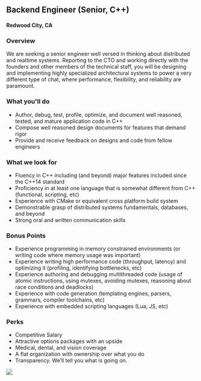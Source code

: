 ## Backend Engineer (Senior, C++)
#### Redwood City, CA

### Overview
We are seeking a senior engineer well versed in thinking about distributed and real­time systems. Reporting to the CTO and working directly with the founders and other members of the technical staff, you will be designing and implementing highly specialized architectural systems to power a very different type of chat, where performance, flexibility, and reliability are paramount.

### What you'll do
+ Author, debug, test, profile, optimize, and document well­ reasoned, tested, and mature application code in C++ 
+ Compose well­ reasoned design documents for features that demand rigor   
+ Provide and receive feedback on designs and code from fellow engineers

### What we look for
+ Fluency in C++ including (and beyond) major features included since the C++14 standard 
+ Proficiency in at least one language that is somewhat different from C++ (functional, scripting, etc) 
+ Experience with CMake or equivalent cross platform build system  
+ Demonstrable grasp of distributed systems fundamentals, databases, and beyond
+ Strong oral and written communication skills

### Bonus Points
+ Experience programming in memory constrained environments (or writing code where memory usage was important) ­  
+ Experience writing high performance code (throughput, latency) and optimizing it (profiling, identifying bottlenecks, etc) ­  
+ Experience authoring and debugging multithreaded code (usage of atomic instructions, using mutexes, avoiding mutexes, reasoning about race conditions and deadlocks) 
+ Experience with code generation (templating engines, parsers, grammars, compiler toolchains, etc)
+ Experience with embedded scripting languages (Lua, JS, etc)

### Perks
+ Competitive Salary
+ Attractive options packages with an upside 
+ Medical, dental, and vision coverage 
+ A flat organization with ownership over what you do  
+ Transparency. We’ll tell you what is going on.


[<img src='https://dabuttonfactory.com/button.png?t=Apply&f=Calibri-Bold&ts=24&tc=fff&tshs=1&tshc=000&hp=20&vp=8&c=5&bgt=gradient&bgc=3d85c6&ebgc=073763'>](https://letsrockit.co/users/auth/github?job_id=ugxleenoyxq-backend-engineer-senior-c)
